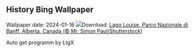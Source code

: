 ## History Bing Wallpaper
Wallpaper date: 2024-01-16
![](https://www.bing.com/th?id=OHR.LakeLouise_IT-IT5093605505_UHD.jpg&w=1000)Download: [Lago Louise, Parco Nazionale di Banff, Alberta, Canada (© Mr. Simon Paul/Shutterstock)](https://www.bing.com/th?id=OHR.LakeLouise_IT-IT5093605505_UHD.jpg)

Auto get programm by LtgX
